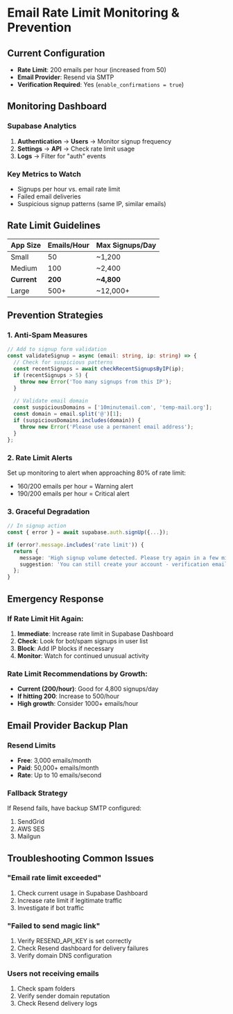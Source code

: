 # Email Rate Limit Monitoring & Prevention

## Current Configuration
- **Rate Limit**: 200 emails per hour (increased from 50)
- **Email Provider**: Resend via SMTP
- **Verification Required**: Yes (`enable_confirmations = true`)

## Monitoring Dashboard

### Supabase Analytics
1. **Authentication** → **Users** → Monitor signup frequency
2. **Settings** → **API** → Check rate limit usage
3. **Logs** → Filter for "auth" events

### Key Metrics to Watch
- Signups per hour vs. email rate limit
- Failed email deliveries
- Suspicious signup patterns (same IP, similar emails)

## Rate Limit Guidelines

| App Size | Emails/Hour | Max Signups/Day |
|----------|-------------|-----------------|
| Small    | 50          | ~1,200         |
| Medium   | 100         | ~2,400         |
| **Current** | **200** | **~4,800** |
| Large    | 500+        | ~12,000+       |

## Prevention Strategies

### 1. Anti-Spam Measures
```typescript
// Add to signup form validation
const validateSignup = async (email: string, ip: string) => {
  // Check for suspicious patterns
  const recentSignups = await checkRecentSignupsByIP(ip);
  if (recentSignups > 5) {
    throw new Error('Too many signups from this IP');
  }
  
  // Validate email domain
  const suspiciousDomains = ['10minutemail.com', 'temp-mail.org'];
  const domain = email.split('@')[1];
  if (suspiciousDomains.includes(domain)) {
    throw new Error('Please use a permanent email address');
  }
};
```

### 2. Rate Limit Alerts
Set up monitoring to alert when approaching 80% of rate limit:
- 160/200 emails per hour = Warning alert
- 190/200 emails per hour = Critical alert

### 3. Graceful Degradation
```typescript
// In signup action
const { error } = await supabase.auth.signUp({...});

if (error?.message.includes('rate limit')) {
  return {
    message: 'High signup volume detected. Please try again in a few minutes.',
    suggestion: 'You can still create your account - verification email will be sent shortly.'
  };
}
```

## Emergency Response

### If Rate Limit Hit Again:
1. **Immediate**: Increase rate limit in Supabase Dashboard
2. **Check**: Look for bot/spam signups in user list
3. **Block**: Add IP blocks if necessary
4. **Monitor**: Watch for continued unusual activity

### Rate Limit Recommendations by Growth:
- **Current (200/hour)**: Good for 4,800 signups/day
- **If hitting 200**: Increase to 500/hour
- **High growth**: Consider 1000+ emails/hour

## Email Provider Backup Plan

### Resend Limits
- **Free**: 3,000 emails/month
- **Paid**: 50,000+ emails/month
- **Rate**: Up to 10 emails/second

### Fallback Strategy
If Resend fails, have backup SMTP configured:
1. SendGrid
2. AWS SES
3. Mailgun

## Troubleshooting Common Issues

### "Email rate limit exceeded"
1. Check current usage in Supabase Dashboard
2. Increase rate limit if legitimate traffic
3. Investigate if bot traffic

### "Failed to send magic link"
1. Verify RESEND_API_KEY is set correctly
2. Check Resend dashboard for delivery failures
3. Verify domain DNS configuration

### Users not receiving emails
1. Check spam folders
2. Verify sender domain reputation
3. Check Resend delivery logs 